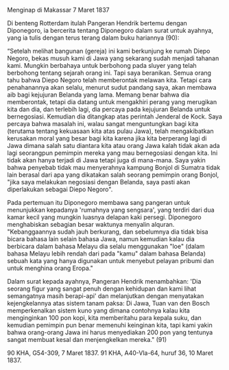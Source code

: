 Menginap di Makassar 7 Maret 1837

Di benteng Rotterdam itulah Pangeran Hendrik bertemu dengan Diponegoro, ia bercerita tentang Diponegoro dalam surat untuk ayahnya, yang ia tulis dengan terus terang dalam buku hariannya (90):

“Setelah melihat bangunan (gereja) ini kami berkunjung ke rumah Diepo Negoro, bekas musuh kami di Jawa yang sekarang sudah menjadi tahanan kami. Mungkin berbahaya untuk berbohong pada sluyer yang telah berbohong tentang sejarah orang ini. Tapi saya beranikan. Semua orang tahu bahwa Diepo Negoro telah memberontak melawan kita. Tetapi cara penahanannya akan selalu, menurut sudut pandang saya, akan membawa aib bagi kejujuran Belanda yang lama. Memang benar bahwa dia memberontak, tetapi dia datang untuk mengakhiri perang yang merugikan kita dan dia, dan terlebih lagi, dia percaya pada kejujuran Belanda untuk bernegosiasi. Kemudian dia ditangkap atas perintah Jenderal de Kock. Saya percaya bahwa masalah ini, walau sangat menguntungkan bagi kita (terutama tentang kekuasaan kita atas pulau Jawa), telah mengakibatkan kerusakan moral yang besar bagi kita karena jika kita berperang lagi di Jawa dimana salah satu diantara kita atau orang Jawa kalah tidak akan ada lagi seorangpun pemimpin mereka yang mau bernegosiasi dengan kita. Ini tidak akan hanya terjadi di Jawa tetapi juga di mana-mana. Saya yakin bahwa penyebab tidak mau menyerahnya kampung Bonjol di Sumatra tidak lain berasal dari apa yang dikatakan salah seorang pemimpin orang Bonjol, "jika saya melakukan negosiasi dengan Belanda, saya pasti akan diperlakukan sebagai Diepo Negoro".

Pada pertemuan itu Diponegoro membawa sang pangeran untuk menunjukkan kepadanya 'rumahnya yang sengsara', yang terdiri dari dua kamar kecil yang mungkin luasnya delapan kaki persegi. Diponegoro menghabiskan sebagian besar waktunya menyalin alquran. "Kebanggaannya sudah jauh berkurang, dan sebelumnya dia tidak bisa bicara bahasa lain selain bahasa Jawa, namun kemudian kalau dia berbicara dalam bahasa Melayu dia selalu menggunakan "loe" (dalam bahasa Melayu lebih rendah dari pada "kamu" dalam bahasa Belanda) sebuah kata yang hanya digunakan untuk menyebut pelayan pribumi dan untuk menghina orang Eropa."

Dalam surat kepada ayahnya, Pangeran Hendrik menambahkan: 'Dia seorang figur yang sangat penuh dengan kehidupan dan kami lihat semangatnya masih berapi-api' dan melanjutkan dengan menyatakan kejengkelannya atas sistem tanam paksa: Di Jawa, Tuan van den Bosch memperkenalkan sistem kuno yang dimana contohnya kalau kita menginginkan 100 pon kopi, kita memberitahu para kepala suku, dan kemudian pemimpin pun benar memenuhi keinginan kita, tapi kami yakin bahwa orang-orang Jawa ini harus menyediakan 200 pon yang tentunya sangat membuat kesal dan menjengkelkan mereka." (91)

90 KHA, G54-309, 7 Maret 1837.
91 KHA, A40-Vla-64, huruf 36, 10 Maret 1837.
